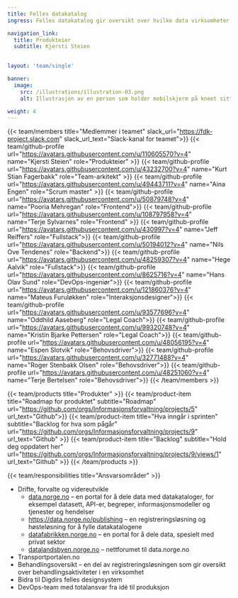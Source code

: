 ```yaml
---
title: Felles datakatalog
ingress: Felles datakatalog gir oversikt over hvilke data virksomheter har, som de kan dele med andre. I felles datakatalog finner du beskrivelser av datasett, begreper, API-er, informasjonsmodeller og tjenester og hendelser.

navigation_link:
  title: Produkteier
  subtitle: Kjersti Steien
  

layout: 'team/single'

banner:
  image:
    src: /illustrations/illustration-03.png
    alt: Illustrasjon av en person som holder mobilskjerm på kneet sitt

weight: 4
---
```


{{< team/members title="Medlemmer i teamet" slack_url="https://fdk-project.slack.com" slack_url_text="Slack-kanal for teamet">}}
{{< team/github-profile url="https://avatars.githubusercontent.com/u/110605570?v=4" name="Kjersti Steien" role="Produkteier" >}}
{{< team/github-profile url="https://avatars.githubusercontent.com/u/43232700?v=4" name="Kurt Stian Fagerbakk" role="Team-arkitekt" >}}
{{< team/github-profile url="https://avatars.githubusercontent.com/u/49443711?v=4" name="Aina Engen" role="Scrum master" >}}
{{< team/github-profile url="https://avatars.githubusercontent.com/u/50879748?v=4" name="Pooria Mehregan" role="Frontend">}}
{{< team/github-profile url="https://avatars.githubusercontent.com/u/108797958?v=4" name="Terje Sylvarnes" role="Frontend" >}}
{{< team/github-profile url="https://avatars.githubusercontent.com/u/430997?v=4" name="Jeff Reiffers" role="Fullstack">}}
{{< team/github-profile url="https://avatars.githubusercontent.com/u/50194012?v=4" name="Nils Ove Tendenes" role="Backend">}}
{{< team/github-profile url="https://avatars.githubusercontent.com/u/48259307?v=4" name="Hege Aalvik" role="Fullstack">}}
{{< team/github-profile url="https://avatars.githubusercontent.com/u/8625716?v=4" name="Hans Olav Sund" role="DevOps-ingeniør">}}
{{< team/github-profile url="https://avatars.githubusercontent.com/u/121860376?v=4" name="Mateus Furuløkken" role="Interaksjonsdesigner">}}
{{< team/github-profile url="https://avatars.githubusercontent.com/u/93577696?v=4" name="Oddhild Aaseberg" role="Legal Coach">}}
{{< team/github-profile url="https://avatars.githubusercontent.com/u/99320748?v=4" name="Kristin Bjarke Pettersen" role="Legal Coach">}}
{{< team/github-profile url="https://avatars.githubusercontent.com/u/48056195?v=4" name="Espen Slotvik" role="Behovsdriver">}}
{{< team/github-profile url="https://avatars.githubusercontent.com/u/32771488?v=4" name="Roger Stenbakk Olsen" role="Behovsdriver">}}
{{< team/github-profile url="https://avatars.githubusercontent.com/u/48251060?v=4" name="Terje Bertelsen" role="Behovsdriver">}}
{{< /team/members >}}

{{< team/products title="Produkter" >}}
{{< team/product-item title="Roadmap for produktet" subtitle="Roadmap" url="https://github.com/orgs/Informasjonsforvaltning/projects/5" url_text="Github">}}
{{< team/product-item title="Hva inngår i sprinten" subtitle="Backlog for hva som pågår" url="https://github.com/orgs/Informasjonsforvaltning/projects/9" url_text="Github" >}}
{{< team/product-item title="Backlog" subtitle="Hold deg oppdatert her" url="https://github.com/orgs/Informasjonsforvaltning/projects/9/views/1" url_text="Github" >}}
{{< /team/products >}}

{{< team/responsibilities title="Ansvarsområder" >}}

- Drifte, forvalte og videreutvikle
  - [data.norge.no](https://data.norge.no/) – en portal for å dele data med datakataloger, for eksempel datasett, API-er, begreper, informasjonsmodeller og tjenester og hendelser
  - https://data.norge.no/publishing – en registreringsløsning og høsteløsning for å fylle datakatalogene
  - [datafabrikken.norge.no](https://datafabrikken.norge.no/) – en portal for å dele data, spesielt med privat sektor
  - [datalandsbyen.norge.no](https://datalandsbyen.norge.no/) – nettforumet til data.norge.no
- Transportportalen.no
- Behandlingsoversikt – en del av registreringsløsningen som gir oversikt over behandlingsaktiviteter i en virksomhet
- Bidra til Digdirs felles designsystem
- DevOps-team med totalansvar fra idé til produksjon
